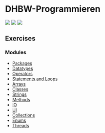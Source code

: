 # DHBW-Programmieren

[![](https://img.shields.io/badge/Language-Java-yellow.svg?style=flat)](https://www.java.com/)
[![](https://img.shields.io/github/languages/code-size/denniskp/DHBW-Programmieren?color=blue&label=Code%20size&style=flat)](https://github.com/denniskp/DHBW-Programmieren/)
[![](https://img.shields.io/tokei/lines/github/denniskp/DHBW-Programmieren?color=darkgreen&label=Total%20lines&style=flat)](https://github.com/denniskp/DHBW-Programmieren/)

## Exercises

### Modules
- [Packages](src/main/java/de/dhbwka/java/exercise/packages)
- [Datatypes](src/main/java/de/dhbwka/java/exercise/datatypes)
- [Operators](src/main/java/de/dhbwka/java/exercise/operators)
- [Statements and Loops](src/main/java/de/dhbwka/java/exercise/control)
- [Arrays](src/main/java/de/dhbwka/java/exercise/arrays)
- [Classes](src/main/java/de/dhbwka/java/exercise/classes)
- [Strings](src/main/java/de/dhbwka/java/exercise/strings)
- [Methods](src/main/java/de/dhbwka/java/exercise/methods)
- [IO](src/main/java/de/dhbwka/java/exercise/io)
- [UI](src/main/java/de/dhbwka/java/exercise/ui)
- [Collections](src/main/java/de/dhbwka/java/exercise/collections)
- [Enums](src/main/java/de/dhbwka/java/exercise/enums)
- [Threads](src/main/java/de/dhbwka/java/exercise/threads)
